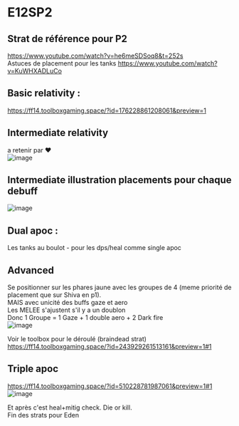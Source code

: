 # E12SP2

## Strat de référence pour P2
https://www.youtube.com/watch?v=he6meSDSoq8&t=252s  
Astuces de placement pour les tanks https://www.youtube.com/watch?v=KuWHXADLuCo

## Basic relativity : 
https://ff14.toolboxgaming.space/?id=176228861208061&preview=1

## Intermediate relativity
a retenir par ♥️   
![image](https://user-images.githubusercontent.com/106151129/170078883-9720aa20-a7b7-40ed-bbe8-94067ea540d8.png)

## Intermediate illustration placements pour chaque debuff
![image](https://user-images.githubusercontent.com/106151129/170078929-0ca25266-9839-4f4a-8b42-9749feb9565b.png)


## Dual apoc : 
Les tanks au boulot - pour les dps/heal comme single apoc 

## Advanced
Se positionner sur les phares jaune avec les groupes de 4 (meme priorité de placement que sur Shiva en p1).  
MAIS avec unicité des buffs gaze et aero   
Les MELEE s'ajustent s'il y a un doublon  
Donc 1 Groupe = 1 Gaze + 1 double aero + 2 Dark fire   
![image](https://user-images.githubusercontent.com/106151129/170078998-c8bf6e15-3fd7-489c-b4c1-b0ee8527d9c0.png)


Voir le toolbox pour le déroulé (braindead strat)  
https://ff14.toolboxgaming.space/?id=243929261513161&preview=1#1 


## Triple apoc 
https://ff14.toolboxgaming.space/?id=510228781987061&preview=1#1  
![image](https://user-images.githubusercontent.com/106151129/170079083-1053e1f8-a6b0-48ec-9a59-38cccb81c300.png)

Et après c'est heal+mitig  check. Die or kill.  
Fin des strats pour Eden
